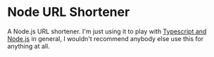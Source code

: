 # Node URL Shortener

A Node.js URL shortener. I'm just using it to play with [Typescript and Node.js](https://blog.aselford.dev/posts/back-to-node) in general, I wouldn't recommend anybody else use this for anything at all.
